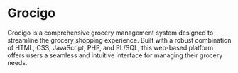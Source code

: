 # Grocigo
Grocigo is a comprehensive grocery management system designed to streamline the grocery shopping experience. Built with a robust combination of HTML, CSS, JavaScript, PHP, and PL/SQL, this web-based platform offers users a seamless and intuitive interface for managing their grocery needs.
